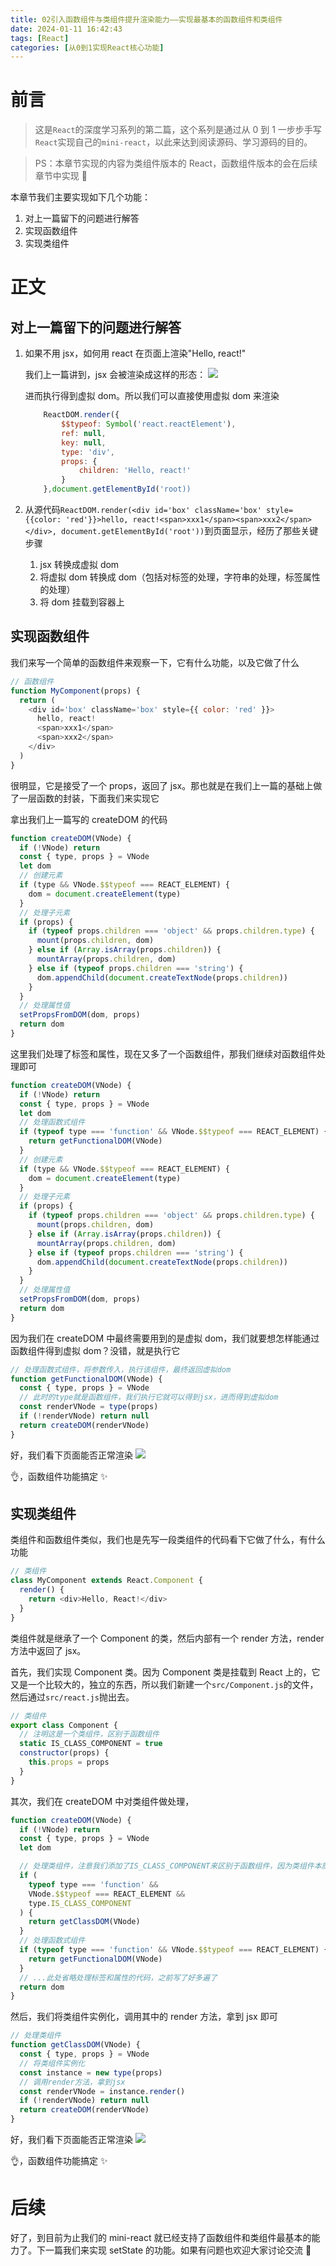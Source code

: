 ```yaml
---
title: 02引入函数组件与类组件提升渲染能力——实现最基本的函数组件和类组件
date: 2024-01-11 16:42:43
tags: [React]
categories: [从0到1实现React核心功能]
---
```


# 前言

> 这是`React`的深度学习系列的第二篇，这个系列是通过从 0 到 1 一步步手写`React`实现自己的`mini-react`，以此来达到阅读源码、学习源码的目的。

> PS：本章节实现的内容为类组件版本的 React，函数组件版本的会在后续章节中实现 🌟

本章节我们主要实现如下几个功能：

1. 对上一篇留下的问题进行解答
2. 实现函数组件
3. 实现类组件

# 正文

## 对上一篇留下的问题进行解答

1. 如果不用 jsx，如何用 react 在页面上渲染"Hello, react!"

   我们上一篇讲到，jsx 会被渲染成这样的形态：
   ![](/images/before-react18.png)

   进而执行得到虚拟 dom。所以我们可以直接使用虚拟 dom 来渲染

   ```js
       ReactDOM.render({
           $$typeof: Symbol('react.reactElement'),
           ref: null,
           key: null,
           type: 'div',
           props: {
               children: 'Hello, react!'
           }
       },document.getElementById('root))
   ```

2. 从源代码`ReactDOM.render(<div id='box' className='box' style={{color: 'red'}}>hello, react!<span>xxx1</span><span>xxx2</span></div>, document.getElementById('root'))`到页面显示，经历了那些关键步骤

   1. jsx 转换成虚拟 dom
   2. 将虚拟 dom 转换成 dom（包括对标签的处理，字符串的处理，标签属性的处理）
   3. 将 dom 挂载到容器上

## 实现函数组件

我们来写一个简单的函数组件来观察一下，它有什么功能，以及它做了什么

```js
// 函数组件
function MyComponent(props) {
  return (
    <div id='box' className='box' style={{ color: 'red' }}>
      hello, react!
      <span>xxx1</span>
      <span>xxx2</span>
    </div>
  )
}
```

很明显，它是接受了一个 props，返回了 jsx。那也就是在我们上一篇的基础上做了一层函数的封装，下面我们来实现它

拿出我们上一篇写的 createDOM 的代码

```js
function createDOM(VNode) {
  if (!VNode) return
  const { type, props } = VNode
  let dom
  // 创建元素
  if (type && VNode.$$typeof === REACT_ELEMENT) {
    dom = document.createElement(type)
  }
  // 处理子元素
  if (props) {
    if (typeof props.children === 'object' && props.children.type) {
      mount(props.children, dom)
    } else if (Array.isArray(props.children)) {
      mountArray(props.children, dom)
    } else if (typeof props.children === 'string') {
      dom.appendChild(document.createTextNode(props.children))
    }
  }
  // 处理属性值
  setPropsFromDOM(dom, props)
  return dom
}
```

这里我们处理了标签和属性，现在又多了一个函数组件，那我们继续对函数组件处理即可

```js
function createDOM(VNode) {
  if (!VNode) return
  const { type, props } = VNode
  let dom
  // 处理函数式组件
  if (typeof type === 'function' && VNode.$$typeof === REACT_ELEMENT) {
    return getFunctionalDOM(VNode)
  }
  // 创建元素
  if (type && VNode.$$typeof === REACT_ELEMENT) {
    dom = document.createElement(type)
  }
  // 处理子元素
  if (props) {
    if (typeof props.children === 'object' && props.children.type) {
      mount(props.children, dom)
    } else if (Array.isArray(props.children)) {
      mountArray(props.children, dom)
    } else if (typeof props.children === 'string') {
      dom.appendChild(document.createTextNode(props.children))
    }
  }
  // 处理属性值
  setPropsFromDOM(dom, props)
  return dom
}
```

因为我们在 createDOM 中最终需要用到的是虚拟 dom，我们就要想怎样能通过函数组件得到虚拟 dom？没错，就是执行它

```js
// 处理函数式组件，将参数传入，执行该组件，最终返回虚拟dom
function getFunctionalDOM(VNode) {
  const { type, props } = VNode
  // 此时的type就是函数组件，我们执行它就可以得到jsx，进而得到虚拟dom
  const renderVNode = type(props)
  if (!renderVNode) return null
  return createDOM(renderVNode)
}
```

好，我们看下页面能否正常渲染
![](/images/mini-react-01-reactdom-render.png)

👌，函数组件功能搞定 ✨

## 实现类组件

类组件和函数组件类似，我们也是先写一段类组件的代码看下它做了什么，有什么功能

```js
// 类组件
class MyComponent extends React.Component {
  render() {
    return <div>Hello, React!</div>
  }
}
```

类组件就是继承了一个 Component 的类，然后内部有一个 render 方法，render 方法中返回了 jsx。

首先，我们实现 Component 类。因为 Component 类是挂载到 React 上的，它又是一个比较大的，独立的东西，所以我们新建一个`src/Component.js`的文件，然后通过`src/react.js`抛出去。

```js
// 类组件
export class Component {
  // 注明这是一个类组件，区别于函数组件
  static IS_CLASS_COMPONENT = true
  constructor(props) {
    this.props = props
  }
}
```

其次，我们在 createDOM 中对类组件做处理，

```js
function createDOM(VNode) {
  if (!VNode) return
  const { type, props } = VNode
  let dom

  // 处理类组件，注意我们添加了IS_CLASS_COMPONENT来区别于函数组件，因为类组件本质上也是一个函数
  if (
    typeof type === 'function' &&
    VNode.$$typeof === REACT_ELEMENT &&
    type.IS_CLASS_COMPONENT
  ) {
    return getClassDOM(VNode)
  }
  // 处理函数式组件
  if (typeof type === 'function' && VNode.$$typeof === REACT_ELEMENT) {
    return getFunctionalDOM(VNode)
  }
  // ...此处省略处理标签和属性的代码，之前写了好多遍了
  return dom
}
```

然后，我们将类组件实例化，调用其中的 render 方法，拿到 jsx 即可

```js
// 处理类组件
function getClassDOM(VNode) {
  const { type, props } = VNode
  // 将类组件实例化
  const instance = new type(props)
  // 调用render方法，拿到jsx
  const renderVNode = instance.render()
  if (!renderVNode) return null
  return createDOM(renderVNode)
}
```

好，我们看下页面能否正常渲染
![](/images/mini-react-02-class-component-render.png)

👌，函数组件功能搞定 ✨

# 后续

好了，到目前为止我们的 mini-react 就已经支持了函数组件和类组件最基本的能力了。下一篇我们来实现 setState 的功能。如果有问题也欢迎大家讨论交流 🎉
